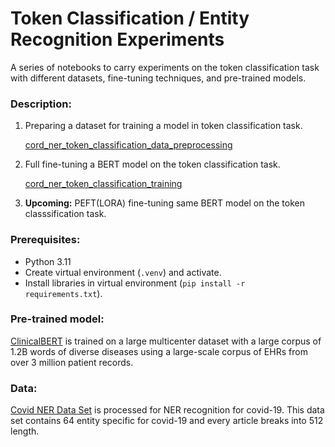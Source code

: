 # Token Classification / Entity Recognition Experiments
A series of notebooks to carry experiments on the token classification task with different datasets, fine-tuning techniques, and pre-trained models. 


### Description:

1. Preparing a dataset for training a model in token classification task.

    <a href=https://github.com/JorgeCantillo/token-classification-experiments/blob/main/cord_ner_token_classification_data_preprocessing.ipynb>cord_ner_token_classification_data_preprocessing</a>

2. Full fine-tuning a BERT model on the token classification task.

    <a href=https://github.com/JorgeCantillo/token-classification-experiments/blob/main/cord_ner_token_classification_training.ipynb>cord_ner_token_classification_training</a>

3. <b>Upcoming:</b> PEFT(LORA) fine-tuning same BERT model on the token classsification task. 

### Prerequisites:
- Python 3.11
- Create virtual environment (<code>.venv</code>) and activate.
- Install libraries in virtual environment (<code>pip install -r requirements.txt</code>). 


### Pre-trained model:
<a href=https://huggingface.co/medicalai/ClinicalBERT>ClinicalBERT</a> is trained on a large multicenter dataset with a large corpus of 1.2B words of diverse diseases using a large-scale corpus of EHRs from over 3 million patient records.

### Data:
<a href=https://www.kaggle.com/datasets/sushilkumarinfo/covid-ner-data-set>Covid NER Data Set</a> is processed for NER recognition for covid-19. This data set contains 64 entity specific for covid-19 and every article breaks into 512 length. 
